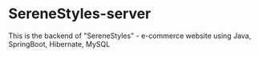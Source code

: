 # SereneStyles-server
This is the backend of "SereneStyles" - e-commerce website using Java, SpringBoot, Hibernate, MySQL
